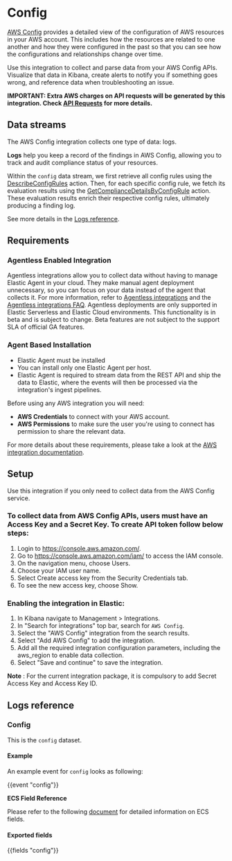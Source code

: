 # Config

[AWS Config](https://docs.aws.amazon.com/config/) provides a detailed view of the configuration of AWS resources in your AWS account. This includes how the resources are related to one another and how they were configured in the past so that you can see how the configurations and relationships change over time.

Use this integration to collect and parse data from your AWS Config APIs. Visualize that data in Kibana, create alerts to notify you if something goes wrong, and reference data when troubleshooting an issue.

**IMPORTANT: Extra AWS charges on API requests will be generated by this integration. Check [API Requests](https://www.elastic.co/docs/current/integrations/aws#api-requests) for more details.**

## Data streams

The AWS Config integration collects one type of data: logs.

**Logs** help you keep a record of the findings in AWS Config, allowing you to track and audit compliance status of your resources.

Within the `config` data stream, we first retrieve all config rules using the [DescribeConfigRules](https://docs.aws.amazon.com/config/latest/APIReference/API_DescribeConfigRules.html) action. Then, for each specific config rule, we fetch its evaluation results using the [GetComplianceDetailsByConfigRule](https://docs.aws.amazon.com/config/latest/APIReference/API_GetComplianceDetailsByConfigRule.html) action. These evaluation results enrich their respective config rules, ultimately producing a finding log.

See more details in the [Logs reference](#logs-reference).

## Requirements

### Agentless Enabled Integration
Agentless integrations allow you to collect data without having to manage Elastic Agent in your cloud. They make manual agent deployment unnecessary, so you can focus on your data instead of the agent that collects it. For more information, refer to [Agentless integrations](https://www.elastic.co/guide/en/serverless/current/security-agentless-integrations.html) and the [Agentless integrations FAQ](https://www.elastic.co/guide/en/serverless/current/agentless-integration-troubleshooting.html).
Agentless deployments are only supported in Elastic Serverless and Elastic Cloud environments. This functionality is in beta and is subject to change. Beta features are not subject to the support SLA of official GA features.

### Agent Based Installation
- Elastic Agent must be installed
- You can install only one Elastic Agent per host.
- Elastic Agent is required to stream data from the REST API and ship the data to Elastic, where the events will then be processed via the integration's ingest pipelines.

Before using any AWS integration you will need:

* **AWS Credentials** to connect with your AWS account.
* **AWS Permissions** to make sure the user you're using to connect has permission to share the relevant data.

For more details about these requirements, please take a look at the [AWS integration documentation](https://docs.elastic.co/integrations/aws#requirements).

## Setup

Use this integration if you only need to collect data from the AWS Config service.

### To collect data from AWS Config APIs, users must have an Access Key and a Secret Key. To create API token follow below steps:

1. Login to https://console.aws.amazon.com/.
2. Go to https://console.aws.amazon.com/iam/ to access the IAM console.
3. On the navigation menu, choose Users.
4. Choose your IAM user name.
5. Select Create access key from the Security Credentials tab.
6. To see the new access key, choose Show.

### Enabling the integration in Elastic:

1. In Kibana navigate to Management > Integrations.
2. In "Search for integrations" top bar, search for `AWS Config`.
3. Select the "AWS Config" integration from the search results.
4. Select "Add AWS Config" to add the integration.
5. Add all the required integration configuration parameters, including the aws_region to enable data collection.
6. Select "Save and continue" to save the integration.

**Note** : For the current integration package, it is compulsory to add Secret Access Key and Access Key ID.

## Logs reference

### Config

This is the `config` dataset.

#### Example

An example event for `config` looks as following:

{{event "config"}}

**ECS Field Reference**

Please refer to the following [document](https://www.elastic.co/guide/en/ecs/current/ecs-field-reference.html) for detailed information on ECS fields.

#### Exported fields

{{fields "config"}}
